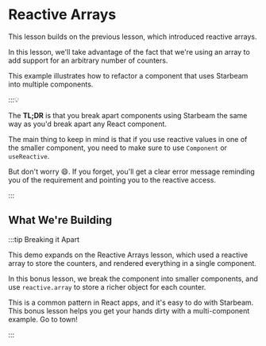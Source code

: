 # Reactive Arrays

<script setup lang="ts">
  import * as resources from "../demos/tutorial-5/config.js";
</script>

This lesson builds on the previous lesson, which introduced
reactive arrays.

In this lesson, we'll take advantage of the fact that we're using
an array to add support for an arbitrary number of counters.

This example illustrates how to refactor a component that uses
Starbeam into multiple components.

:::💡

The **TL;DR** is that you break apart components using Starbeam
the same way as you'd break apart any React component.

The main thing to keep in mind is that if you use reactive values
in one of the smaller component, you need to make sure to use
`Component` or `useReactive`.

But don't worry 😄. If you forget, you'll get a clear error
message reminding you of the requirement and pointing you to the
reactive access.

:::

## What We're Building

<Demo :config="resources" />

:::tip Breaking it Apart

This demo expands on the Reactive Arrays lesson, which used a
reactive array to store the counters, and rendered everything in
a single component.

In this bonus lesson, we break the component into smaller
components, and use `reactive.array` to store a richer object for
each counter.

This is a common pattern in React apps, and it's easy to do with
Starbeam. This bonus lesson helps you get your hands dirty with a
multi-component example. Go to town!

:::
